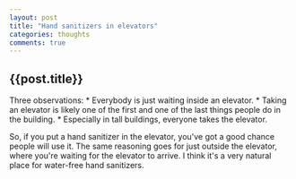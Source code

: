 ```yaml
---
layout: post
title: "Hand sanitizers in elevators"
categories: thoughts
comments: true
---
```


<h2>{{post.title}}</h2>
Three observations:
* Everybody is just waiting inside an elevator.
* Taking an elevator is likely one of the first and one of the last things people do in the building.
* Especially in tall buildings, everyone takes the elevator.

So, if you put a hand sanitizer in the elevator, you've got a good chance people will use it.
The same reasoning goes for just outside the elevator, where you're waiting for the elevator to arrive.
I think it's a very natural place for water-free hand sanitizers.
